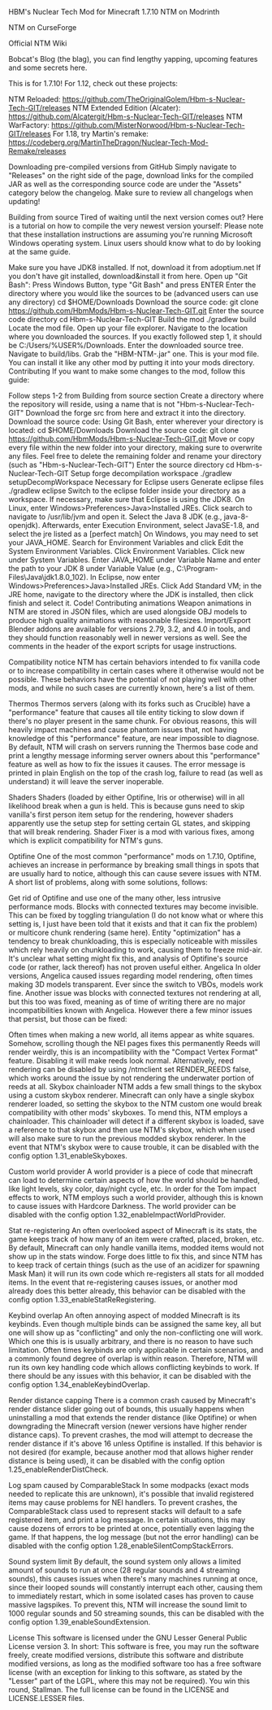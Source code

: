 HBM's Nuclear Tech Mod for Minecraft 1.7.10
NTM on Modrinth

NTM on CurseForge

Official NTM Wiki

Bobcat's Blog (the blag), you can find lengthy yapping, upcoming features and some secrets here.

This is for 1.7.10! For 1.12, check out these projects:

NTM Reloaded: https://github.com/TheOriginalGolem/Hbm-s-Nuclear-Tech-GIT/releases
NTM Extended Edition (Alcater): https://github.com/Alcatergit/Hbm-s-Nuclear-Tech-GIT/releases
NTM WarFactory: https://github.com/MisterNorwood/Hbm-s-Nuclear-Tech-GIT/releases
For 1.18, try Martin's remake: https://codeberg.org/MartinTheDragon/Nuclear-Tech-Mod-Remake/releases

Downloading pre-compiled versions from GitHub
Simply navigate to "Releases" on the right side of the page, download links for the compiled JAR as well as the corresponding source code are under the "Assets" category below the changelog. Make sure to review all changelogs when updating!

Building from source
Tired of waiting until the next version comes out? Here is a tutorial on how to compile the very newest version yourself: Please note that these installation instructions are assuming you're running Microsoft Windows operating system. Linux users should know what to do by looking at the same guide.

Make sure you have JDK8 installed. If not, download it from adoptium.net
If you don't have git installed, download&install it from here.
Open up "Git Bash":
Press Windows Button, type "Git Bash" and press ENTER
Enter the directory where you would like the sources to be (advanced users can use any directory)
    cd $HOME/Downloads
Download the source code:
    git clone https://github.com/HbmMods/Hbm-s-Nuclear-Tech-GIT.git
Enter the source code directory
    cd Hbm-s-Nuclear-Tech-GIT
Build the mod
    ./gradlew build
Locate the mod file.
Open up your file explorer.
Navigate to the location where you downloaded the sources.
If you exactly followed step 1, it should be C:/Users/%USER%/Downloads.
Enter the downloaded source tree.
Navigate to build/libs.
Grab the "HBM-NTM-.jar" one.
This is your mod file. You can install it like any other mod by putting it into your mods directory.
Contributing
If you want to make some changes to the mod, follow this guide:

Follow steps 1-2 from Building from source section
Create a directory where the repository will reside, using a name that is not "Hbm-s-Nuclear-Tech-GIT"
Download the forge src from here and extract it into the directory.
Download the source code:
Using Git Bash, enter wherever your directory is located:
    cd $HOME/Downloads
Download the source code:
    git clone https://github.com/HbmMods/Hbm-s-Nuclear-Tech-GIT.git
Move or copy every file within the new folder into your directory, making sure to overwrite any files.
Feel free to delete the remaining folder and rename your directory (such as "Hbm-s-Nuclear-Tech-GIT")
Enter the source directory
    cd Hbm-s-Nuclear-Tech-GIT
Setup forge decompilation workspace
    ./gradlew setupDecompWorkspace
Necessary for Eclipse users
Generate eclipse files
    ./gradlew eclipse
Switch to the eclipse folder inside your directory as a workspace.
If necessary, make sure that Eclipse is using the JDK8.
On Linux, enter Windows>Preferences>Java>Installed JREs.
Click search to navigate to /usr/lib/jvm and open it. Select the Java 8 JDK (e.g., java-8-openjdk).
Afterwards, enter Execution Environment, select JavaSE-1.8, and select the jre listed as a [perfect match]
On Windows, you may need to set your JAVA_HOME.
Search for Environment Variables and click Edit the System Environment Variables.
Click Environment Variables. Click new under System Variables.
Enter JAVA_HOME under Variable Name and enter the path to your JDK 8 under Variable Value (e.g., C:\Program-Files\Java\jdk1.8.0_102).
In Eclipse, now enter Windows>Preferences>Java>Installed JREs.
Click Add Standard VM; in the JRE home, navigate to the directory where the JDK is installed, then click finish and select it.
Code!
Contributing animations
Weapon animations in NTM are stored in JSON files, which are used alongside OBJ models to produce high quality animations with reasonable filesizes. Import/Export Blender addons are available for versions 2.79, 3.2, and 4.0 in tools, and they should function reasonably well in newer versions as well. See the comments in the header of the export scripts for usage instructions.

Compatibility notice
NTM has certain behaviors intended to fix vanilla code or to increase compatibility in certain cases where it otherwise would not be possible. These behaviors have the potential of not playing well with other mods, and while no such cases are currently known, here's a list of them.

Thermos
Thermos servers (along with its forks such as Crucible) have a "performance" feature that causes all tile entity ticking to slow down if there's no player present in the same chunk. For obvious reasons, this will heavily impact machines and cause phantom issues that, not having knowledge of this "performance" feature, are near impossible to diagnose. By default, NTM will crash on servers running the Thermos base code and print a lengthy message informing server owners about this "performance" feature as well as how to fix the issues it causes. The error message is printed in plain English on the top of the crash log, failure to read (as well as understand) it will leave the server inoperable.

Shaders
Shaders (loaded by either Optifine, Iris or otherwise) will in all likelihood break when a gun is held. This is because guns need to skip vanilla's first person item setup for the rendering, however shaders apparently use the setup step for setting certain GL states, and skipping that will break rendering. Shader Fixer is a mod with various fixes, among which is explicit compatibility for NTM's guns.

Optifine
One of the most common "performance" mods on 1.7.10, Optifine, achieves an increase in performance by breaking small things in spots that are usually hard to notice, although this can cause severe issues with NTM. A short list of problems, along with some solutions, follows:

Get rid of Optifine and use one of the many other, less intrusive performance mods.
Blocks with connected textures may become invisible. This can be fixed by toggling triangulation (I do not know what or where this setting is, I just have been told that it exists and that it can fix the problem) or multicore chunk rendering (same here).
Entity "optimization" has a tendency to break chunkloading, this is especially noticeable with missiles which rely heavily on chunkloading to work, causing them to freeze mid-air. It's unclear what setting might fix this, and analysis of Optifine's source code (or rather, lack thereof) has not proven useful either.
Angelica
In older versions, Angelica caused issues regarding model rendering, often times making 3D models transparent. Ever since the switch to VBOs, models work fine. Another issue was blocks with connected textures not rendering at all, but this too was fixed, meaning as of time of writing there are no major incompatibilities known with Angelica. However there a few minor issues that persist, but those can be fixed:

Often times when making a new world, all items appear as white squares. Somehow, scrolling though the NEI pages fixes this permanently
Reeds will render weirdly, this is an incompatibility with the "Compact Vertex Format" feature. Disabling it will make reeds look normal. Alternatively, reed rendering can be disabled by using /ntmclient set RENDER_REEDS false, which works around the issue by not rendering the underwater portion of reeds at all.
Skybox chainloader
NTM adds a few small things to the skybox using a custom skybox renderer. Minecraft can only have a single skybox renderer loaded, so setting the skybox to the NTM custom one would break compatibility with other mods' skyboxes. To mend this, NTM employs a chainloader. This chainloader will detect if a different skybox is loaded, save a reference to that skybox and then use NTM's skybox, which when used will also make sure to run the previous modded skybox renderer. In the event that NTM's skybox were to cause trouble, it can be disabled with the config option 1.31_enableSkyboxes.

Custom world provider
A world provider is a piece of code that minecraft can load to determine certain aspects of how the world should be handled, like light levels, sky color, day/night cycle, etc. In order for the Tom impact effects to work, NTM employs such a world provider, although this is known to cause issues with Hardcore Darkness. The world provider can be disabled with the config option 1.32_enableImpactWorldProvider.

Stat re-registering
An often overlooked aspect of Minecraft is its stats, the game keeps track of how many of an item were crafted, placed, broken, etc. By default, Minecraft can only handle vanilla items, modded items would not show up in the stats window. Forge does little to fix this, and since NTM has to keep track of certain things (such as the use of an acidizer for spawning Mask Man) it will run its own code which re-registers all stats for all modded items. In the event that re-registering causes issues, or another mod already does this better already, this behavior can be disabled with the config option 1.33_enableStatReRegistering.

Keybind overlap
An often annoying aspect of modded Minecraft is its keybinds. Even though multiple binds can be assigned the same key, all but one will show up as "conflicting" and only the non-conflicting one will work. Which one this is is usually arbitrary, and there is no reason to have such limitation. Often times keybinds are only applicable in certain scenarios, and a commonly found degree of overlap is within reason. Therefore, NTM will run its own key handling code which allows conflicting keybinds to work. If there should be any issues with this behavior, it can be disabled with the config option 1.34_enableKeybindOverlap.

Render distance capping
There is a common crash caused by Minecraft's render distance slider going out of bounds, this usually happens when uninstalling a mod that extends the render distance (like Optifine) or when downgrading the Minecraft version (newer versions have higher render distance caps). To prevent crashes, the mod will attempt to decrease the render distance if it's above 16 unless Optifine is installed. If this behavior is not desired (for example, because another mod that allows higher render distance is being used), it can be disabled with the config option 1.25_enableRenderDistCheck.

Log spam caused by ComparableStack
In some modpacks (exact mods needed to replicate this are unknown), it's possible that invalid registered items may cause problems for NEI handlers. To prevent crashes, the ComparableStack class used to represent stacks will default to a safe registered item, and print a log message. In certain situations, this may cause dozens of errors to be printed at once, potentially even lagging the game. If that happens, the log message (but not the error handling) can be disabled with the config option 1.28_enableSilentCompStackErrors.

Sound system limit
By default, the sound system only allows a limited amount of sounds to run at once (28 regular sounds and 4 streaming sounds), this causes issues when there's many machines running at once, since their looped sounds will constantly interrupt each other, causing them to immediately restart, which in some isolated cases has proven to cause massive lagspikes. To prevent this, NTM will increase the sound limit to 1000 regular sounds and 50 streaming sounds, this can be disabled with the config option 1.39_enableSoundExtension.

License
This software is licensed under the GNU Lesser General Public License version 3. In short: This software is free, you may run the software freely, create modified versions, distribute this software and distribute modified versions, as long as the modified software too has a free software license (with an exception for linking to this software, as stated by the "Lesser" part of the LGPL, where this may not be required). You win this round, Stallman. The full license can be found in the LICENSE and LICENSE.LESSER files.